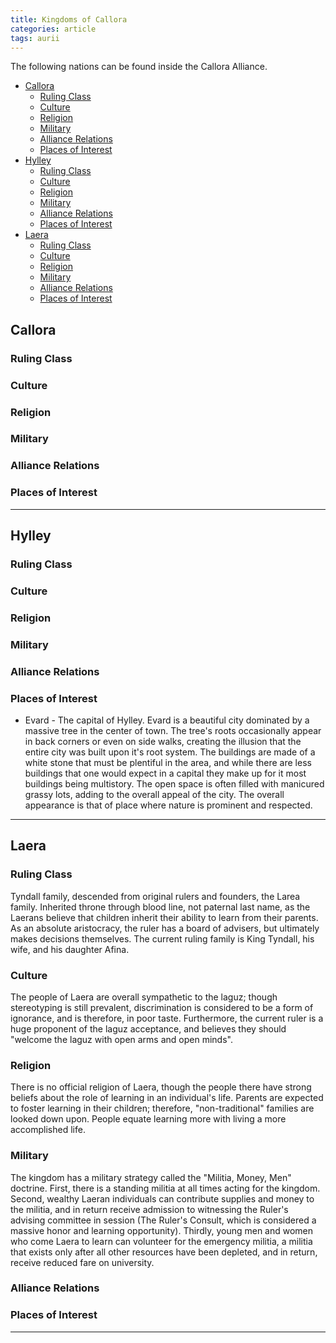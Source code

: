 ```yaml
---
title: Kingdoms of Callora
categories: article
tags: aurii 
---
```


The following nations can be found inside the Callora Alliance. 

<!-- TOC -->

- [Callora](#callora)
    - [Ruling Class](#ruling-class)
    - [Culture](#culture)
    - [Religion](#religion)
    - [Military](#military)
    - [Alliance Relations](#alliance-relations)
    - [Places of Interest](#places-of-interest)
- [Hylley](#hylley)
    - [Ruling Class](#ruling-class-1)
    - [Culture](#culture-1)
    - [Religion](#religion-1)
    - [Military](#military-1)
    - [Alliance Relations](#alliance-relations-1)
    - [Places of Interest](#places-of-interest-1)
- [Laera](#laera)
    - [Ruling Class](#ruling-class-2)
    - [Culture](#culture-2)
    - [Religion](#religion-2)
    - [Military](#military-2)
    - [Alliance Relations](#alliance-relations-2)
    - [Places of Interest](#places-of-interest-2)

<!-- /TOC -->

## Callora

### Ruling Class

### Culture

### Religion

### Military

### Alliance Relations

### Places of Interest

---

## Hylley

### Ruling Class

### Culture

<!-- Hylley is a literally down to earth culture. They find nature and flowing water to be the most beautiful thing there is and built the city in such a way they preserve that.  -->

### Religion

### Military

### Alliance Relations

### Places of Interest

* Evard - The capital of Hylley. Evard is a beautiful city dominated by a massive tree in the center of town. The tree's roots occasionally appear in back corners or even on side walks, creating the illusion that the entire city was built upon it's root system. The buildings are made of a white stone that must be plentiful in the area, and while there are less buildings that one would expect in a capital they make up for it most buildings being multistory. The open space is often filled with manicured grassy lots, adding to the overall appeal of the city. The overall appearance is that of place where nature is prominent and respected.

---


## Laera

### Ruling Class

Tyndall family, descended from original rulers and founders, the Larea family. Inherited throne through blood line, not paternal last name, as the Laerans believe that children inherit their ability to learn from their parents. As an absolute aristocracy, the ruler has a board of advisers, but ultimately makes decisions themselves. The current ruling family is King Tyndall, his wife, and his daughter Afina.

### Culture

The people of Laera are overall sympathetic to the laguz; though stereotyping is still prevalent, discrimination is considered to be a form of ignorance, and is therefore, in poor taste. Furthermore, the current ruler is a huge proponent of the laguz acceptance, and believes they should "welcome the laguz with open arms and open minds".

### Religion

There is no official religion of Laera, though the people there have strong beliefs about the role of learning in an individual's life. Parents are expected to foster learning in their children; therefore, "non-traditional" families are looked down upon. People equate learning more with living a more accomplished life. 

### Military

The kingdom has a military strategy called the "Militia, Money, Men" doctrine. First, there is a standing militia at all times acting for the kingdom. Second, wealthy Laeran individuals can contribute supplies and money to the militia, and in return receive admission to witnessing the Ruler's advising committee in session (The Ruler's Consult, which is considered a massive honor and learning opportunity). Thirdly, young men and women who come Laera to learn can volunteer for the emergency militia, a militia that exists only after all other resources have been depleted, and in return, receive reduced fare on university.

### Alliance Relations

### Places of Interest

---